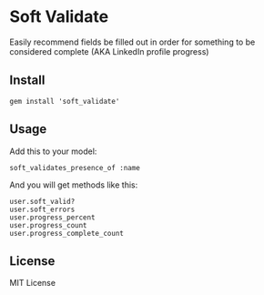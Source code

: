 Soft Validate
=============

Easily recommend fields be filled out in order for something to be considered complete (AKA LinkedIn profile progress)

Install
-------
    gem install 'soft_validate'

Usage
-----
Add this to your model:

    soft_validates_presence_of :name

And you will get methods like this:

    user.soft_valid?
    user.soft_errors
    user.progress_percent
    user.progress_count
    user.progress_complete_count

License
-------

MIT License
